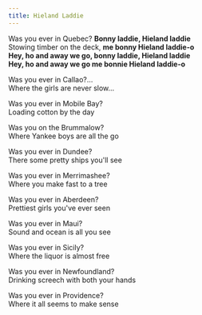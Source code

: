 ```yaml
---  
title: Hieland Laddie  
---  
```

  
Was you ever in Quebec? **Bonny laddie, Hieland laddie**  
Stowing timber on the deck, **me bonny Hieland laddie-o**  
**Hey, ho and away we go, bonny laddie, Hieland laddie**  
**Hey, ho and away we go me bonnie Hieland laddie-o**  

Was you ever in Callao?…  
Where the girls are never slow…  

Was you ever in Mobile Bay?  
Loading cotton by the day  

Was you on the Brummalow?  
Where Yankee boys are all the go  

Was you ever in Dundee?  
There some pretty ships you'll see  

Was you ever in Merrimashee?  
Where you make fast to a tree  

Was you ever in Aberdeen?  
Prettiest girls you've ever seen  

Was you ever in Maui?  
Sound and ocean is all you see  

Was you ever in Sicily?  
Where the liquor is almost free  

Was you ever in Newfoundland?  
Drinking screech with both your hands  

Was you ever in Providence?  
Where it all seems to make sense  